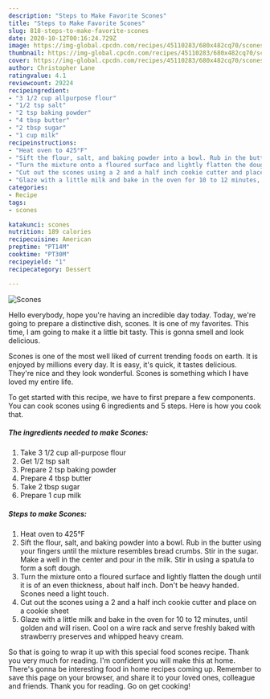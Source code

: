 ```yaml
---
description: "Steps to Make Favorite Scones"
title: "Steps to Make Favorite Scones"
slug: 818-steps-to-make-favorite-scones
date: 2020-10-12T00:16:24.729Z
image: https://img-global.cpcdn.com/recipes/45110283/680x482cq70/scones-recipe-main-photo.jpg
thumbnail: https://img-global.cpcdn.com/recipes/45110283/680x482cq70/scones-recipe-main-photo.jpg
cover: https://img-global.cpcdn.com/recipes/45110283/680x482cq70/scones-recipe-main-photo.jpg
author: Christopher Lane
ratingvalue: 4.1
reviewcount: 29224
recipeingredient:
- "3 1/2 cup allpurpose flour"
- "1/2 tsp salt"
- "2 tsp baking powder"
- "4 tbsp butter"
- "2 tbsp sugar"
- "1 cup milk"
recipeinstructions:
- "Heat oven to 425°F"
- "Sift the flour, salt, and baking powder into a bowl. Rub in the butter using your fingers until the mixture resembles bread crumbs. Stir in the sugar. Make a well in the center and pour in the milk. Stir in using a spatula to form a soft dough."
- "Turn the mixture onto a floured surface and lightly flatten the dough until it is of an even thickness, about half inch. Don&#39;t be heavy handed. Scones need a light touch."
- "Cut out the scones using a 2 and a half inch cookie cutter and place on a cookie sheet"
- "Glaze with a little milk and bake in the oven for 10 to 12 minutes, until golden and will risen. Cool on a wire rack and serve freshly baked with strawberry preserves and whipped heavy cream."
categories:
- Recipe
tags:
- scones

katakunci: scones 
nutrition: 189 calories
recipecuisine: American
preptime: "PT14M"
cooktime: "PT30M"
recipeyield: "1"
recipecategory: Dessert

---
```



![Scones](https://img-global.cpcdn.com/recipes/45110283/680x482cq70/scones-recipe-main-photo.jpg)

Hello everybody, hope you're having an incredible day today. Today, we're going to prepare a distinctive dish, scones. It is one of my favorites. This time, I am going to make it a little bit tasty. This is gonna smell and look delicious.

Scones is one of the most well liked of current trending foods on earth. It is enjoyed by millions every day. It is easy, it's quick, it tastes delicious. They're nice and they look wonderful. Scones is something which I have loved my entire life.




To get started with this recipe, we have to first prepare a few components. You can cook scones using 6 ingredients and 5 steps. Here is how you cook that.

<!--inarticleads1-->

##### The ingredients needed to make Scones:

1. Take 3 1/2 cup all-purpose flour
1. Get 1/2 tsp salt
1. Prepare 2 tsp baking powder
1. Prepare 4 tbsp butter
1. Take 2 tbsp sugar
1. Prepare 1 cup milk




<!--inarticleads2-->

##### Steps to make Scones:

1. Heat oven to 425°F
1. Sift the flour, salt, and baking powder into a bowl. Rub in the butter using your fingers until the mixture resembles bread crumbs. Stir in the sugar. Make a well in the center and pour in the milk. Stir in using a spatula to form a soft dough.
1. Turn the mixture onto a floured surface and lightly flatten the dough until it is of an even thickness, about half inch. Don&#39;t be heavy handed. Scones need a light touch.
1. Cut out the scones using a 2 and a half inch cookie cutter and place on a cookie sheet
1. Glaze with a little milk and bake in the oven for 10 to 12 minutes, until golden and will risen. Cool on a wire rack and serve freshly baked with strawberry preserves and whipped heavy cream.




So that is going to wrap it up with this special food scones recipe. Thank you very much for reading. I'm confident you will make this at home. There's gonna be interesting food in home recipes coming up. Remember to save this page on your browser, and share it to your loved ones, colleague and friends. Thank you for reading. Go on get cooking!
